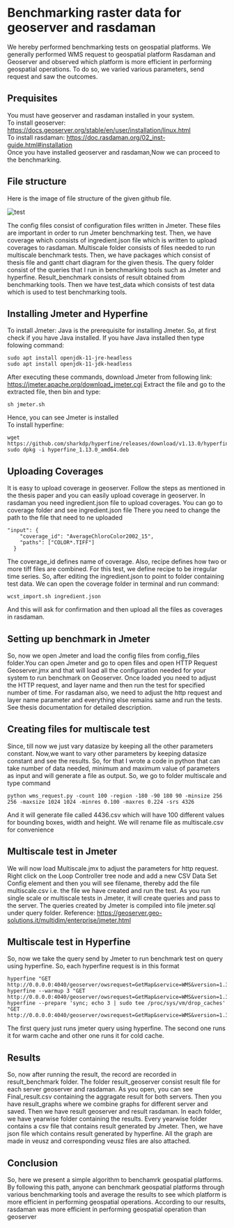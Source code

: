 # Benchmarking raster data for geoserver and rasdaman 
We hereby performed benchmarking tests on geospatial platforms. We generally performed WMS request to geospatial platform Rasdaman and Geoserver and observed which platform is more efficient in performing geospatial operations. To do so, we varied various parameters, send request and saw the outcomes.

## Prequisites
You must have geoserver and rasdaman installed in your system.<br />
To install geoserver: https://docs.geoserver.org/stable/en/user/installation/linux.html <br />
To install rasdaman: https://doc.rasdaman.org/02_inst-guide.html#installation <br />
Once you have installed geoserver and rasdaman,Now we can proceed to the benchmarking.

## File structure<br />
Here is the image of file structure of the given github file.

![test](https://user-images.githubusercontent.com/73000507/170036836-896793a3-6731-4b20-8cba-eaddfe76e7fe.png)

The config files consist of configuration files written in Jmeter. These files are important in order to run Jmeter benchmarking test. Then, we have coverage which consists of ingredient.json file which is written to upload coverages to rasdaman. Multiscale folder consists of files needed to run multiscale benchmark tests. Then, we have packages which consist of thesis file and gantt chart diagram for the given thesis. The query folder consist of the queries that I run in benchmarking tools such as Jmeter and hyperfine. Result_benchmark consists of result obtained from benchmarking tools. Then we have test_data which consists of test data which is used to test benchmarking tools.

## Installing Jmeter and Hyperfine 
To install Jmeter:
Java is the prerequisite for installing Jmeter. So, at first check if you have Java installed. If you have Java installed then type folowing command:
```
sudo apt install openjdk-11-jre-headless
sudo apt install openjdk-11-jdk-headless

```
After executing these commands, download Jmeter from following link: https://jmeter.apache.org/download_jmeter.cgi
Extract the file and go to the extracted file, then bin and type:
```
sh jmeter.sh
```
Hence, you can see Jmeter is installed <br />
To install hyperfine:
```
wget https://github.com/sharkdp/hyperfine/releases/download/v1.13.0/hyperfine_1.13.0_amd64.deb
sudo dpkg -i hyperfine_1.13.0_amd64.deb
```
## Uploading Coverages
It is easy to upload coverage in geoserver. Follow the steps as mentioned in the thesis paper and you can easily upload coverage in geoserver. In rasdaman you need ingredient.json file to upload coverages. You can go to coverage folder and see ingredient.json file There you need to change the path to the file that need to ne uploaded
```
"input": {
    "coverage_id": "AverageChloroColor2002_15",
    "paths": ["COLOR*.TIFF"]
  }
```
The coverage_id defines name of coverage. Also, recipe defines how two or more tiff files are combined. For this test, we define recipe to be irregular time series. So, after editing the ingredient.json to point to folder containing test data. We can open the coverage folder in terminal and run command:
```
wcst_import.sh ingredient.json
```
And this will ask for confirmation and then upload all the files as coverages in rasdaman.
## Setting up benchmark in Jmeter
So, now we open Jmeter and load the config files from config_files folder.You can open Jmeter and go to open files and open HTTP Request Geoserver.jmx and that will load all the configuration needed for your system to run benchmark on Geoserver. Once loaded you need to adjust the HTTP request, and layer name and then run the test for specified number of time. For rasdaman also, we need to adjust the http request and layer name parameter and everything else remains same and run the tests. See thesis documentation for detailed description.
## Creating files for multiscale test
Since, till now we just vary datasize by keeping all the other parameters constant. Now,we want to vary other parameters by keeping datasize constant and see the results. So, for that I wrote a code in python that can take number of data needed, minimum and maximum value of parameters as input and will generate a file as output. So, we go to folder multiscale and type command
```
python wms_request.py -count 100 -region -180 -90 180 90 -minsize 256 256 -maxsize 1024 1024 -minres 0.100 -maxres 0.224 -srs 4326

```
And it will generate file called 4436.csv which will have 100 different values for bounding boxes, width and height. We will rename file as multiscale.csv for convenience
## Multiscale test in Jmeter
We will now load Multiscale.jmx to adjust the parameters for http request. Right click on the Loop Controller tree node and add a new CSV Data Set Config element and then you will see filename, thereby add the file multiscale.csv i.e. the file we have created and run the test.
As you run single scale or multiscale tests in Jmeter, it will create queries and pass to the server. The queries created by Jmeter is compiled into file jmeter.sql under query folder.
Reference: https://geoserver.geo-solutions.it/multidim/enterprise/jmeter.html
## Multiscale test in Hyperfine
So, now we take the query send by Jmeter to run benchmark test on query using hyperfine. So, each hyperfine request is in this format
```
hyperfine "GET http://0.0.0.0:4040/geoserver/owsrequest=GetMap&service=WMS&version=1.3.0&layers=benchmark:serve_2015&styles=&srs=EPSG:4326&width=750&height=500&format=image/png&bbox=-180,-90,180,90"
hyperfine --warmup 3 "GET http://0.0.0.0:4040/geoserver/owsrequest=GetMap&service=WMS&version=1.3.0&layers=benchmark:serve_2015&styles=&srs=EPSG:4326&width=750&height=500&format=image/png&bbox=-180,-90,180,90"
hyperfine --prepare 'sync; echo 3 | sudo tee /proc/sys/vm/drop_caches' "GET http://0.0.0.0:4040/geoserver/owsrequest=GetMap&service=WMS&version=1.3.0&layers=benchmark:serve_2015&styles=&srs=EPSG:4326&width=750&height=500&format=image/png&bbox=-180,-90,180,90"
```
The first query just runs jmeter query using hyperfine. The second one runs it for warm cache and other one runs it for cold cache.
## Results
So, now after running the result, the record are recorded in result_benchmark folder. The folder result_geoserver consist result file for each server geoserver and rasdaman. As you open, you can see Final_result.csv containing the aggragate result for both servers. Then you have result_graphs where we combine graphs for different server and saved. Then we have result geoserver and result rasdaman. In each folder, we have yearwise folder containing the results. Every yearwise folder contains a csv file that contains result generated by Jmeter. Then, we have json file which contains result generated by hyperfine. All the graph are made in veusz and corresponding veusz files are also attached. 
## Conclusion
So, here we present a simple algorithm to benchamrk geospatial platforms. By following this path, anyone can benchmark geospatial platforms through various benchmarking tools and average the results to see which platform is more efficient in performing geospatial operations. According to our results, rasdaman was more efficient in performing geospatial operation than geoserver
